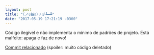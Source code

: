 ```yaml
---
layout: post
title: "(ノಠ益ಠ)ノ彡┻━┻"
date: "2017-05-19 17:21:19 -0300"
---
```


Código ilegível e não implementa o mínimo de padrões de projeto. Está malfeito: apaga e faz de novo!

[Commit relacionado](https://github.com/malubsi/econocart/commit/66cca728aa77ec3fdb6888d29d52eaafbe72a691?diff=split) (spoiler: muito código deletado)
